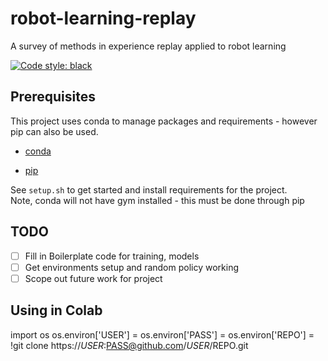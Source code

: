 # robot-learning-replay
A survey of methods in experience replay applied to robot learning

[![Code style: black](https://img.shields.io/badge/code%20style-black-000000.svg)](https://github.com/psf/black)


## Prerequisites

This project uses conda to manage packages and requirements - however pip can also be used.

+ [conda](https://docs.anaconda.com/anaconda/install/)

+ [pip](https://pip.pypa.io/en/stable/installing/)

See `setup.sh` to get started and install requirements for the project.  
Note, conda will not have gym installed - this must be done through pip

## TODO

 - [ ] Fill in Boilerplate code for training, models
 - [ ] Get environments setup and random policy working
 - [ ] Scope out future work for project

 ## Using in Colab
import os
os.environ['USER'] = <name>
os.environ['PASS'] = <password>
os.environ['REPO'] = <repo>
!git clone https://$USER:$PASS@github.com/$USER/$REPO.git